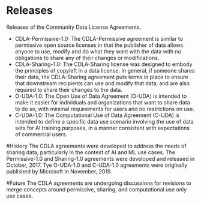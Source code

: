 # Releases
Releases of the Community Data License Agreements.
* CDLA-Permissive-1.0: The CDLA-Permissive agreement is similar to permissive open source licenses in that the publisher of data allows anyone to use, modify and do what they want with the data with no obligations to share any of their changes or modifications.
* CDLA-Sharing-1.0: The CDLA-Sharing license was designed to embody the principles of copyleft in a data license. In general, if someone shares their data, the CDLA-Sharing agreement puts terms in place to ensure that downstream recipients can use and modify that data, and are also required to share their changes to the data.
* O-UDA-1.0: The Open Use of Data Agreement (O-UDA) is intended to make it easier for individuals and organizations that want to share data to do so, with minimal requirements for users and no restrictions on use.
* C-UDA-1.0: The Computational Use of Data Agreement (C-UDA) is intended to define a specific data use scenario involving the use of data sets for AI training purposes, in a manner consistent with expectations of commercial users.

#History
The CDLA agreements were developed to address the needs of sharing data, particularly in the context of AI and ML use cases. The Permissive-1.0 and Sharing-1.0 agreements were developed and released in October, 2017. Tye O-UDA-1.0 and C-UDA-1.0 agreements were originally published by Microsoft in November, 2019.

#Future
The CDLA agreements are undergoing discussions for revisions to merge concepts around permissive, sharing, and computational use only use cases.

